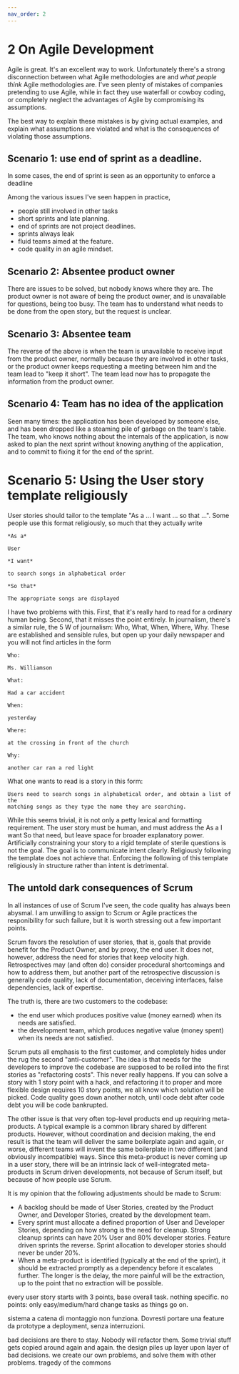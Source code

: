 ```yaml
---
nav_order: 2
---
```

# 2 On Agile Development

Agile is great. It's an excellent way to work. Unfortunately there's a strong
disconnection between what Agile methodologies are and *what people think*
Agile methodologies are. I've seen plenty of mistakes of companies pretending
to use Agile, while in fact they use waterfall or cowboy coding, or completely
neglect the advantages of Agile by compromising its assumptions.

The best way to explain these mistakes is by giving actual examples, and
explain what assumptions are violated and what is the consequences of violating
those assumptions.

## Scenario 1: use end of sprint as a deadline.

In some cases, the end of sprint is seen as an opportunity to enforce a deadline

Among the various issues I've seen happen in practice,

- people still involved in other tasks
- short sprints and late planning.
- end of sprints are not project deadlines.
- sprints always leak
- fluid teams aimed at the feature.
- code quality in an agile mindset.

## Scenario 2: Absentee product owner

There are issues to be solved, but nobody knows where they are. The product owner is not aware of
being the product owner, and is unavailable for questions, being too busy. The team has to understand 
what needs to be done from the open story, but the request is unclear.

## Scenario 3: Absentee team

The reverse of the above is when the team is unavailable to receive input from the product owner, normally
because they are involved in other tasks, or the product owner keeps requesting a meeting between him
and the team lead to "keep it short". The team lead now has to propagate the information from the product
owner.

## Scenario 4: Team has no idea of the application

Seen many times: the application has been developed by someone else, and has been dropped like a steaming pile
of garbage on the team's table. The team, who knows nothing about the internals of the application, is now asked 
to plan the next sprint without knowing anything of the application, and to commit to fixing it for the end
of the sprint.

# Scenario 5: Using the User story template religiously

User stories should tailor to the template "As a ... I want ... so that ...". Some people use this format
religiously, so much that they actually write 

```
*As a*

User

*I want*

to search songs in alphabetical order

*So that*

The appropriate songs are displayed
```

I have two problems with this. First, that it's really hard to read for a ordinary human being.
Second, that it misses the point entirely. In journalism, there's a similar rule, the 5 W of journalism:
Who, What, When, Where, Why. These are established and sensible rules, but open up your daily newspaper
and you will not find articles in the form

```
Who:

Ms. Williamson

What:

Had a car accident

When:

yesterday

Where:

at the crossing in front of the church

Why:

another car ran a red light
```

What one wants to read is a story in this form:

```
Users need to search songs in alphabetical order, and obtain a list of the
matching songs as they type the name they are searching.
```

While this seems trivial, it is not only a petty lexical and formatting
requirement. The user story must be human, and must address the As a I want So
that need, but leave space for broader explanatory power. Artificially
constraining your story to a rigid template of sterile questions is not the
goal. The goal is to communicate intent clearly. Religiously following the
template does not achieve that. Enforcing the following of this template
religiously in structure rather than intent is detrimental.



## The untold dark consequences of Scrum

In all instances of use of Scrum I've seen, the code quality has always been abysmal.
I am unwilling to assign to Scrum or Agile practices the responibility for such failure, but
it is worth stressing out a few important points.

Scrum favors the resolution of user stories, that is, goals that provide benefit for the
Product Owner, and by proxy, the end user. It does not, however, address the
need for stories that keep velocity high. Retrospectives may (and often do) consider procedural
shortcomings and how to address them, but another part of the retrospective discussion is generally
code quality, lack of documentation, deceiving interfaces, false dependencies, lack of expertise.

The truth is, there are two customers to the codebase: 

- the end user which produces positive value (money earned) when its needs are satisfied. 
- the development team, which produces negative value (money spent) when its needs are not satisfied.

Scrum puts all emphasis to the first customer, and completely hides under the rug the second 
"anti-customer". The idea is that needs for the developers to improve the codebase are supposed to
be rolled into the first stories as "refactoring costs". This never really happens. If you can solve
a story with 1 story point with a hack, and refactoring it to proper and more flexible design requires 
10 story points, we all know which solution will be picked. Code quality goes down another notch,
until code debt after code debt you will be code bankrupted.

The other issue is that very often top-level products end up requiring meta-products. A typical
example is a common library shared by different products. However, without coordination and decision
making, the end result is that the team will deliver the same boilerplate again and again, or worse,
different teams will invent the same boilerplate in two different (and obviously incompatible) ways.
Since this meta-product is never coming up in a user story, there will be an intrinsic lack of
well-integrated meta-products in Scrum driven developments, not because of Scrum itself, but because
of how people use Scrum.

It is my opinion that the following adjustments should be made to Scrum:

- A backlog should be made of User Stories, created by the Product Owner, and Developer Stories, created
  by the development team.
- Every sprint must allocate a defined proportion of User and Developer Stories, depending on how strong 
  is the need for cleanup. Strong cleanup sprints can have 20% User and 80% developer stories. Feature
  driven sprints the reverse. Sprint allocation to developer stories should never be under 20%.
- When a meta-product is identified (typically at the end of the sprint), it should be extracted 
  promptly as a dependency before it escalates further. The longer is the delay, the more painful will 
  be the extraction, up to the point that no extraction will be possible.



every user story starts with 3 points, base
overall task. nothing specific. no points: only easy/medium/hard
change tasks as things go on.

sistema a catena di montaggio non funziona. Dovresti portare una feature da prototype a deployment, senza interruzioni.

bad decisions are there to stay. Nobody will refactor them. Some trivial stuff gets copied around again and again.
the design piles up layer upon layer of bad decisions. we create our own problems, and solve them with other problems.
tragedy of the commons



